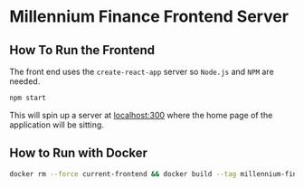 # Millennium Finance Frontend Server

## How To Run the Frontend
The front end uses the `create-react-app` server so `Node.js` and `NPM` are needed.
```bash
npm start
```
This will spin up a server at [localhost:300](http://localhost:3000/) where the home page of the application will be
sitting.

## How to Run with Docker
```bash
docker rm --force current-frontend && docker build --tag millennium-finance-frontend . && docker run --publish 3000:3000 --name current-frontend millennium-finance-frontend && docker logs current-frontend
```
